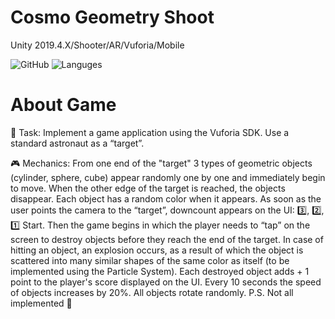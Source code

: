 # Cosmo Geometry Shoot
Unity 2019.4.X/Shooter/AR/Vuforia/Mobile

![GitHub](https://img.shields.io/github/license/IRONKAGE/CosmoGeometryShoot?style=plastic) ![Languges](https://img.shields.io/github/languages/count/IRONKAGE/CosmoGeometryShoot?style=plastic)

# About Game

🎲 Task:
Implement a game application using the Vuforia SDK. Use a standard astronaut as a “target”.

🎮 Mechanics:
From one end of the "target" 3 types of geometric objects (cylinder, sphere, cube) appear randomly one by one and immediately begin to move. When the other edge of the target is reached, the objects disappear. Each object has a random color when it appears. As soon as the user points the camera to the “target”, downcount appears on the UI: 3️⃣, 2️⃣, 1️⃣ Start. Then the game begins in which the player needs to “tap” on the screen to destroy objects before they reach the end of the target. In case of hitting an object, an explosion occurs, as a result of which the object is scattered into many similar shapes of the same color as itself (to be implemented using the Particle System). Each destroyed object adds + 1 point to the player's score displayed on the UI. Every 10 seconds the speed of objects increases by 20%. All objects rotate randomly. P.S. Not all implemented 🧐
